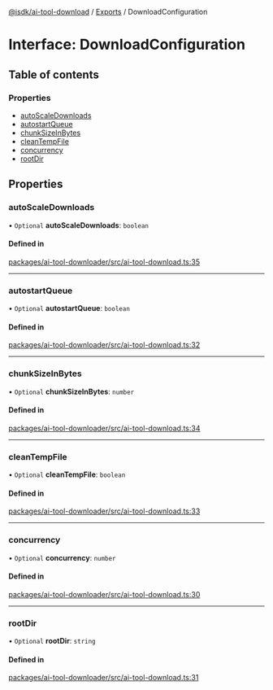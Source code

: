 [@isdk/ai-tool-download](../README.md) / [Exports](../modules.md) / DownloadConfiguration

# Interface: DownloadConfiguration

## Table of contents

### Properties

- [autoScaleDownloads](DownloadConfiguration.md#autoscaledownloads)
- [autostartQueue](DownloadConfiguration.md#autostartqueue)
- [chunkSizeInBytes](DownloadConfiguration.md#chunksizeinbytes)
- [cleanTempFile](DownloadConfiguration.md#cleantempfile)
- [concurrency](DownloadConfiguration.md#concurrency)
- [rootDir](DownloadConfiguration.md#rootdir)

## Properties

### autoScaleDownloads

• `Optional` **autoScaleDownloads**: `boolean`

#### Defined in

[packages/ai-tool-downloader/src/ai-tool-download.ts:35](https://github.com/isdk/ai-tool-download.js/blob/fd42dcbc922160f5c34af8916368ec6c48b47e5a/src/ai-tool-download.ts#L35)

___

### autostartQueue

• `Optional` **autostartQueue**: `boolean`

#### Defined in

[packages/ai-tool-downloader/src/ai-tool-download.ts:32](https://github.com/isdk/ai-tool-download.js/blob/fd42dcbc922160f5c34af8916368ec6c48b47e5a/src/ai-tool-download.ts#L32)

___

### chunkSizeInBytes

• `Optional` **chunkSizeInBytes**: `number`

#### Defined in

[packages/ai-tool-downloader/src/ai-tool-download.ts:34](https://github.com/isdk/ai-tool-download.js/blob/fd42dcbc922160f5c34af8916368ec6c48b47e5a/src/ai-tool-download.ts#L34)

___

### cleanTempFile

• `Optional` **cleanTempFile**: `boolean`

#### Defined in

[packages/ai-tool-downloader/src/ai-tool-download.ts:33](https://github.com/isdk/ai-tool-download.js/blob/fd42dcbc922160f5c34af8916368ec6c48b47e5a/src/ai-tool-download.ts#L33)

___

### concurrency

• `Optional` **concurrency**: `number`

#### Defined in

[packages/ai-tool-downloader/src/ai-tool-download.ts:30](https://github.com/isdk/ai-tool-download.js/blob/fd42dcbc922160f5c34af8916368ec6c48b47e5a/src/ai-tool-download.ts#L30)

___

### rootDir

• `Optional` **rootDir**: `string`

#### Defined in

[packages/ai-tool-downloader/src/ai-tool-download.ts:31](https://github.com/isdk/ai-tool-download.js/blob/fd42dcbc922160f5c34af8916368ec6c48b47e5a/src/ai-tool-download.ts#L31)
